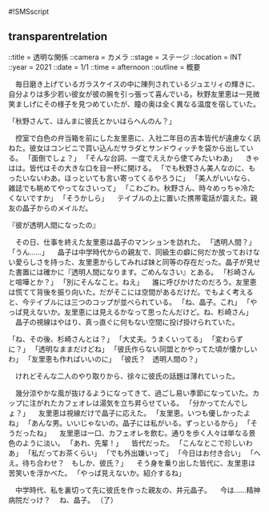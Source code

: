 #!SMSscript

## transparentrelation

::title = 透明な関係
::camera = カメラ
::stage = ステージ
::location = INT
::year = 2021
::date = 1/1
::time = afternoon
::outline = 概要

　毎日磨き上げているガラスケイスの中に陳列されているジュエリィの輝きに、自分よりは多少若い彼女が彼の腕を引っ張って喜んでいる。秋野友里恵は一見微笑ましげにその様子を見つめていたが、瞳の奥は全く異なる温度を宿していた。

「秋野さんて、ほんまに彼氏とかいはらへんのん？」

　控室で白色の弁当箱を前にした友里恵に、入社二年目の吉本皆代が遠慮なく訊ねた。彼女はコンビニで買い込んだサラダとサンドウィッチを袋から出している。
「面倒でしょ？」
「そんな台詞、一度でええから使てみたいわあ」
　きゃはは。皆代はその大きな口を目一杯に開ける。
「でも秋野さん美人なのに、もったいないわあ。ほっといても言い寄ってくるやろうに」
「美人がいいなら、雑誌でも眺めてやってなさいって」
「こわごわ。秋野さん、時々めっちゃ冷たくないですか」
「そうかしら」
　テイブルの上に置いた携帯電話が震えた。親友の晶子からのメイルだ。

『彼が透明人間になったの』

　その日、仕事を終えた友里恵は晶子のマンションを訪れた。
「透明人間？」
「うん……」
　晶子は中学時代からの親友で、同級生の癖に何だか放っておけない愛らしさを持った、友里恵からしてみれば妹と同等の存在だった。晶子が見せた書置には確かに『透明人間になります。ごめんなさい』とある。
「杉崎さんと喧嘩とか？」
「別にそんなこと。ねえ」
　誰に呼びかけたのだろう。友里恵は慌てて背後を振り向いた。だがそこには空間があるだけだ。でもよく考えると、今テイブルには三つのコップが並べられている。
「ね、晶子。これ」
「やっぱ見えないか。友里恵には見えるかなって思ったんだけど。ね、杉崎さん」
　晶子の視線はやはり、真っ直ぐに何もない空間に投げ掛けられていた。

「ね、その後、杉崎さんとは？」
「大丈夫。うまくいってる」
「変わらずに？」
「透明なままだけどね」
「彼氏作らない同盟とかやってた頃が懐かしいわ」
「友里恵も作ればいいのに」
「彼氏？　透明人間の？」

　けれどそんな二人のやり取りから、徐々に彼氏の話題は薄れていった。

　幾分涼やかな風が抜けるようになってきて、過ごし易い季節になっていた。カップに注がれたカフェオレは湯気を立ち昇らせている。
「分かってたんでしょ？」
　友里恵は視線だけで晶子に応えた。
「友里恵。いつも優しかったよね」
「あんな男。いいじゃないの。晶子には私がいる。ずっといるから」
「そうだったね」
　友里恵は一口、カフェオレを飲む。通りを歩く人々は単なる景色のように淡い。
「あれ、先輩！」
　皆代だった。
「こんなとこで珍しいわあ」
「私だってお茶くらい」
「でも外出嫌いって」
「今日はお付き合い」
「へえ。待ち合わせ？　もしか、彼氏？」
　そう身を乗り出した皆代に、友里恵は苦笑いを浮かべた。
「やっぱ見えないか。紹介するね」

　中学時代、私を裏切って先に彼氏を作った親友の、井元晶子。
　今は……精神病院だっけ？
　ね、晶子。
（了）


